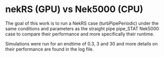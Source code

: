 # nekRS (GPU) vs Nek5000 (CPU)

The goal of this work is to run a NekRS case (turbPipePeriodic) under the same conditions and parameters as the straight pipe pipe_STAT Nek5000 case to compare their performance and more specifically their runtime. 

Simulations were run for an endtime of 0.3, 3 and 30 and more details on their performance are found in the log file.
